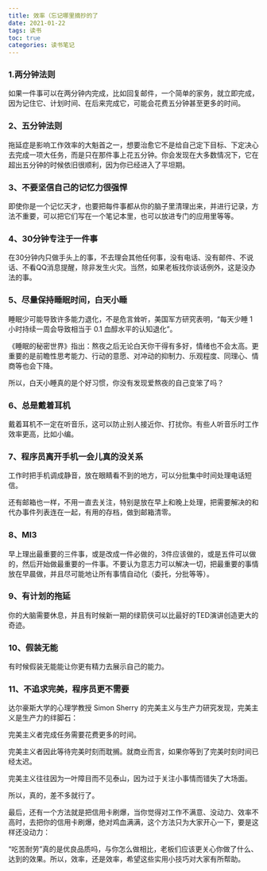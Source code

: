 ```yaml
---
title: 效率（忘记哪里摘抄的了
date: 2021-01-22
tags: 读书
toc: true 
categories: 读书笔记
---
```


### 1.两分钟法则

如果一件事可以在两分钟内完成，比如回复邮件，一个简单的家务，就立即完成，因为记住它、计划时间、在后来完成它，可能会花费五分钟甚至更多的时间。

### 2、五分钟法则

拖延症是影响工作效率的大魁首之一，想要治愈它不是给自己定下目标、下定决心去完成一项大任务，而是只在那件事上花五分钟。你会发现在大多数情况下，它在超出五分钟的时候依旧很顺利，因为你已经进入了平坦期。

### 3、不要坚信自己的记忆力很强悍

即使你是一个记忆天才，也要把每件事都从你的脑子里清理出来，并进行记录，方法不重要，可以把它们写在一个笔记本里，也可以放进专门的应用里等等。 <!--more-->

### 4、30分钟专注于一件事

在30分钟内只做手头上的事，不去理会其他任何事，没有电话、没有邮件、不说话、不看QQ消息提醒，除非发生火灾。当然，如果老板找你谈话例外，这是没办法的事。

### 5、尽量保持睡眠时间，白天小睡

睡眠少可能导致许多能力退化，不是危言耸听，美国军方研究表明，“每天少睡 1 小时持续一周会导致相当于 0.1 血醇水平的认知退化”。

《睡眠的秘密世界》指出：熬夜之后无论白天你干得有多好，情绪也不会太高。更重要的是前瞻性思考能力、行动的意愿、对冲动的抑制力、乐观程度、同理心、情商等也会下降。

所以，白天小睡真的是个好习惯，你没有发现爱熬夜的自己变笨了吗？

### 6、总是戴着耳机

戴着耳机不一定在听音乐，这可以防止别人接近你、打扰你。有些人听音乐时工作效率更高，比如小编。

### 7、程序员离开手机一会儿真的没关系

工作时把手机调成静音，放在眼睛看不到的地方，可以分批集中时间处理电话短信。

还有邮箱也一样，不用一直去关注，特别是放在早上和晚上处理，把需要解决的和代办事件列表连在一起，有用的存档，做到邮箱清零。

### 8、MI3

早上理出最重要的三件事，或是改成一件必做的，3件应该做的，或是五件可以做的，然后开始做最重要的一件事。不要认为意志力可以解决一切，把最重要的事情放在早晨做，并且尽可能地让所有事情自动化（委托，分批等等）。

### 9、有计划的拖延

你的大脑需要休息，并且有时候新一期的绿箭侠可以比最好的TED演讲创造更大的奇迹。

### 10、假装无能

有时候假装无能能让你更有精力去展示自己的能力。

### 11、不追求完美，程序员更不需要

达尔豪斯大学的心理学教授 Simon Sherry 的完美主义与生产力研究发现，完美主义是生产力的绊脚石：

完美主义者完成任务需要花费更多的时间。

完美主义者因此等待完美时刻而耽搁。就商业而言，如果你等到了完美时刻时间已经太迟。

完美主义往往因为一叶障目而不见泰山，因为过于关注小事情而错失了大场面。

所以，真的，差不多就行了。

最后，还有一个方法就是把信用卡刷爆，当你觉得对工作不满意、没动力、效率不高时，去把你的信用卡刷爆，绝对鸡血满满，这个方法只为大家开心一下，要是这样还没动力：

“吃苦耐劳”真的是优良品质吗，与你怎么做相比，老板们应该更关心你做了什么、达到的效果。所以，效率，还是效率，希望这些实用小技巧对大家有所帮助。